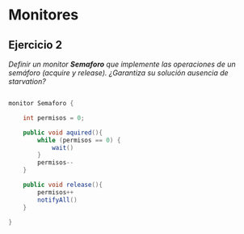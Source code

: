 # Monitores

## Ejercicio 2
*Definir un monitor **Semaforo** que implemente las operaciones de un semáforo (acquire y release). ¿Garantiza su solución ausencia de starvation?*

```java

monitor Semaforo {

    int permisos = 0; 

    public void aquired(){
        while (permisos == 0) {
            wait()
        }
        permisos--
    }

    public void release(){
        permisos++
        notifyAll()
    }

} 

```